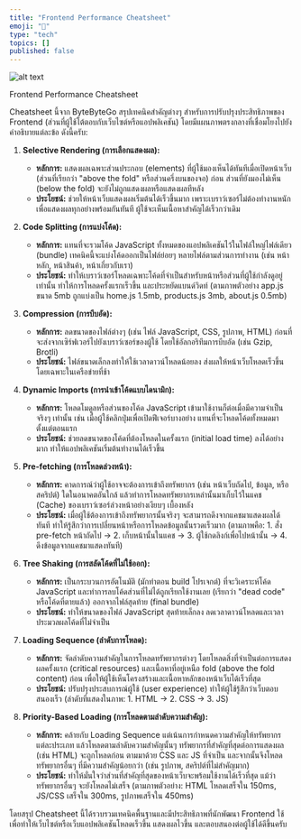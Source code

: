 ```yaml
---
title: "Frontend Performance Cheatsheet"
emoji: "🤖"
type: "tech" 
topics: []
published: false
---
```

![alt text](image-1.png)

Frontend Performance Cheatsheet

Cheatsheet นี้จาก ByteByteGo สรุปเทคนิคสำคัญต่างๆ สำหรับการปรับปรุงประสิทธิภาพของ Frontend (ส่วนที่ผู้ใช้โต้ตอบกับเว็บไซต์หรือแอปพลิเคชัน) โดยมีแผนภาพตรงกลางที่เชื่อมโยงไปยังคำอธิบายแต่ละข้อ ดังนี้ครับ:

1.  **Selective Rendering (การเลือกแสดงผล):**
    *   **หลักการ:** แสดงผลเฉพาะส่วนประกอบ (elements) ที่ผู้ใช้มองเห็นได้ทันทีเมื่อเปิดหน้าเว็บ (ส่วนที่เรียกว่า "above the fold" หรือส่วนครึ่งบนของจอ) ก่อน ส่วนที่ยังมองไม่เห็น (below the fold) จะยังไม่ถูกแสดงผลหรือแสดงผลทีหลัง
    *   **ประโยชน์:** ช่วยให้หน้าเว็บแสดงผลเริ่มต้นได้เร็วขึ้นมาก เพราะเบราว์เซอร์ไม่ต้องทำงานหนักเพื่อแสดงผลทุกอย่างพร้อมกันทันที ผู้ใช้จะเห็นเนื้อหาสำคัญได้เร็วกว่าเดิม

2.  **Code Splitting (การแบ่งโค้ด):**
    *   **หลักการ:** แทนที่จะรวมโค้ด JavaScript ทั้งหมดของแอปพลิเคชันไว้ในไฟล์ใหญ่ไฟล์เดียว (bundle) เทคนิคนี้จะแบ่งโค้ดออกเป็นไฟล์ย่อยๆ หลายไฟล์ตามส่วนการทำงาน (เช่น หน้าหลัก, หน้าสินค้า, หน้าเกี่ยวกับเรา)
    *   **ประโยชน์:** ทำให้เบราว์เซอร์โหลดเฉพาะโค้ดที่จำเป็นสำหรับหน้าหรือส่วนที่ผู้ใช้กำลังดูอยู่เท่านั้น ทำให้การโหลดครั้งแรกเร็วขึ้น และประหยัดแบนด์วิดท์ (ตามภาพตัวอย่าง app.js ขนาด 5mb ถูกแบ่งเป็น home.js 1.5mb, products.js 3mb, about.js 0.5mb)

3.  **Compression (การบีบอัด):**
    *   **หลักการ:** ลดขนาดของไฟล์ต่างๆ (เช่น ไฟล์ JavaScript, CSS, รูปภาพ, HTML) ก่อนที่จะส่งจากเซิร์ฟเวอร์ไปยังเบราว์เซอร์ของผู้ใช้ โดยใช้อัลกอริทึมการบีบอัด (เช่น Gzip, Brotli)
    *   **ประโยชน์:** ไฟล์ขนาดเล็กลงทำให้ใช้เวลาดาวน์โหลดน้อยลง ส่งผลให้หน้าเว็บโหลดเร็วขึ้น โดยเฉพาะในเครือข่ายที่ช้า

4.  **Dynamic Imports (การนำเข้าโค้ดแบบไดนามิก):**
    *   **หลักการ:** โหลดโมดูลหรือส่วนของโค้ด JavaScript เข้ามาใช้งานก็ต่อเมื่อมีความจำเป็นจริงๆ เท่านั้น เช่น เมื่อผู้ใช้คลิกปุ่มเพื่อเปิดฟีเจอร์บางอย่าง แทนที่จะโหลดโค้ดทั้งหมดมาตั้งแต่ตอนแรก
    *   **ประโยชน์:** ช่วยลดขนาดของโค้ดที่ต้องโหลดในครั้งแรก (initial load time) ลงได้อย่างมาก ทำให้แอปพลิเคชันเริ่มต้นทำงานได้เร็วขึ้น

5.  **Pre-fetching (การโหลดล่วงหน้า):**
    *   **หลักการ:** คาดการณ์ว่าผู้ใช้อาจจะต้องการเข้าถึงทรัพยากร (เช่น หน้าเว็บถัดไป, ข้อมูล, หรือสคริปต์) ใดในอนาคตอันใกล้ แล้วทำการโหลดทรัพยากรเหล่านั้นมาเก็บไว้ในแคช (Cache) ของเบราว์เซอร์ล่วงหน้าอย่างเงียบๆ เบื้องหลัง
    *   **ประโยชน์:** เมื่อผู้ใช้ต้องการเข้าถึงทรัพยากรนั้นจริงๆ จะสามารถดึงจากแคชมาแสดงผลได้ทันที ทำให้รู้สึกว่าการเปลี่ยนหน้าหรือการโหลดข้อมูลนั้นรวดเร็วมาก (ตามภาพคือ: 1. สั่ง pre-fetch หน้าถัดไป -> 2. เก็บหน้านั้นในแคช -> 3. ผู้ใช้กดลิงก์เพื่อไปหน้านั้น -> 4. ดึงข้อมูลจากแคชมาแสดงทันที)

6.  **Tree Shaking (การสลัดโค้ดที่ไม่ใช้ออก):**
    *   **หลักการ:** เป็นกระบวนการอัตโนมัติ (มักทำตอน build โปรเจกต์) ที่จะวิเคราะห์โค้ด JavaScript และทำการลบโค้ดส่วนที่ไม่ได้ถูกเรียกใช้งานเลย (เรียกว่า "dead code" หรือโค้ดที่ตายแล้ว) ออกจากไฟล์สุดท้าย (final bundle)
    *   **ประโยชน์:** ทำให้ขนาดของไฟล์ JavaScript สุดท้ายเล็กลง ลดเวลาดาวน์โหลดและเวลาประมวลผลโค้ดที่ไม่จำเป็น

7.  **Loading Sequence (ลำดับการโหลด):**
    *   **หลักการ:** จัดลำดับความสำคัญในการโหลดทรัพยากรต่างๆ โดยโหลดสิ่งที่จำเป็นต่อการแสดงผลครั้งแรก (critical resources) และเนื้อหาที่อยู่เหนือ fold (above the fold content) ก่อน เพื่อให้ผู้ใช้เห็นโครงสร้างและเนื้อหาหลักของหน้าเว็บได้เร็วที่สุด
    *   **ประโยชน์:** ปรับปรุงประสบการณ์ผู้ใช้ (user experience) ทำให้ผู้ใช้รู้สึกว่าเว็บตอบสนองเร็ว (ลำดับที่แสดงในภาพ: 1. HTML -> 2. CSS -> 3. JS)

8.  **Priority-Based Loading (การโหลดตามลำดับความสำคัญ):**
    *   **หลักการ:** คล้ายกับ Loading Sequence แต่เน้นการกำหนดความสำคัญให้ทรัพยากรแต่ละประเภท แล้วโหลดตามลำดับความสำคัญนั้นๆ ทรัพยากรที่สำคัญที่สุดต่อการแสดงผล (เช่น HTML) จะถูกโหลดก่อน ตามมาด้วย CSS และ JS ที่จำเป็น และจากนั้นจึงโหลดทรัพยากรอื่นๆ ที่มีความสำคัญน้อยกว่า (เช่น รูปภาพ, สคริปต์ที่ไม่สำคัญมาก)
    *   **ประโยชน์:** ทำให้มั่นใจว่าส่วนที่สำคัญที่สุดของหน้าเว็บจะพร้อมใช้งานได้เร็วที่สุด แม้ว่าทรัพยากรอื่นๆ จะยังโหลดไม่เสร็จ (ตามภาพตัวอย่าง: HTML โหลดเสร็จใน 150ms, JS/CSS เสร็จใน 300ms, รูปภาพเสร็จใน 450ms)

โดยสรุป Cheatsheet นี้ได้รวบรวมเทคนิคพื้นฐานและมีประสิทธิภาพที่นักพัฒนา Frontend ใช้เพื่อทำให้เว็บไซต์หรือเว็บแอปพลิเคชันโหลดเร็วขึ้น แสดงผลไวขึ้น และตอบสนองต่อผู้ใช้ได้ดีขึ้นครับ